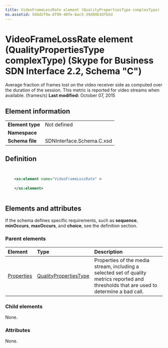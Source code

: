 ```yaml
---
title: VideoFrameLossRate element (QualityPropertiesType complexType) (Skype for Business SDN Interface 2.2, Schema "C")
ms.assetid: 5d4d2f9a-df99-40fe-bac5-39d89b3dfb5d
---
```



# VideoFrameLossRate element (QualityPropertiesType complexType) (Skype for Business SDN Interface 2.2, Schema "C")
Average fraction of frames lost on the video receiver side as computed over the duration of the session. This metric is reported for video streams when available. (frames/s) 
 **Last modified:** October 07, 2015
  
    
    


## Element information


|||
|:-----|:-----|
|**Element type**|Not defined |
|**Namespace**||
|**Schema file**|SDNInterface.Schema.C.xsd |
   

## Definition


```XML


    <xs:element name="VideoFrameLossRate" >
    
    </xs:element>
  
```


## Elements and attributes

If the schema defines specific requirements, such as **sequence**, **minOccurs**, **maxOccurs**, and **choice**, see the definition section. 
  
    
    

### Parent elements



|**Element**|**Type**|**Description**|
|:-----|:-----|:-----|
| [Properties](properties-element-qualitytype-complextype.md)| [QualityPropertiesType](qualitypropertiestype-complextype.md)|Properties of the media stream, including a selected set of quality metrics reported and thresholds that are used to determine a bad call. |
   

### Child elements

None. 
  
    
    

### Attributes

None. 
  
    
    

